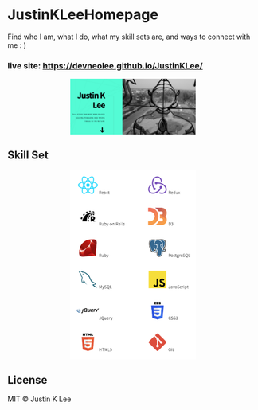 # JustinKLeeHomepage

Find who I am, what I do, what my skill sets are, and ways to connect with me : )

### live site: https://devneolee.github.io/JustinKLee/

<a href="https://devneolee.github.io/JustinKLee/" ><img src="images/justinklee_screenshot.png"  style="display: block; margin: auto; width:50% " alt="JustinKLee_screenshot" width="300" /></a>

## Skill Set

<img src="images/skillset_screenshot.png" alt="skillset_screenshot" width="300" style="display: block; margin: auto; width: 50%" />



## License 
MIT © Justin K Lee

